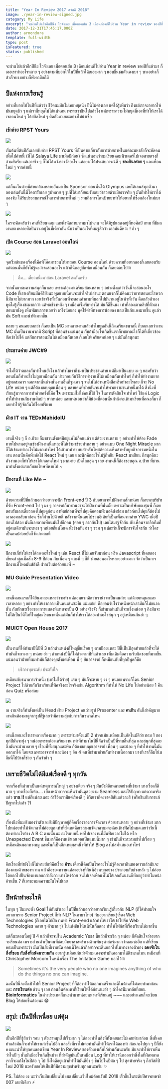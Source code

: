 ```yaml
---
title: "Year In Review 2017 สวัสดี 2018"
image: ./year-in-review-signed.jpg
category: My Life
excerpt: "จะผ่านไปแล้วอีกปีนึง ไวจังเลย เมื่อตอนสัก 3 เดือนก่อนก็ไปอ่าน Year in review ของปีที่แล้วมา ก็เออเราทำอะไรหลาย ๆ อย่างตามที่บอกไว้ในปีที่แล้วได้เยอะมาก ๆ แอบชื่นชมตัวเองเบา ๆ บางอย่างก็สำเร็จบางอย่างก็พังคามือก็มี"
date: 2017-12-31T17:45:17.000Z
author: arnondora
template: full-width
type: post
isFeatured: true
status: published
---
```


จะผ่านไปแล้วอีกปีนึง ไวจังเลย เมื่อตอนสัก 3 เดือนก่อนก็ไปอ่าน Year in review ของปีที่แล้วมา ก็เออเราทำอะไรหลาย ๆ อย่างตามที่บอกไว้ในปีที่แล้วได้เยอะมาก ๆ แอบชื่นชมตัวเองเบา ๆ บางอย่างก็สำเร็จบางอย่างก็พังคามือก็มี

## ปีแห่งการเรียนรู้
อย่างที่บอกไปในปีที่แล้วว่า ชีวิตผมมันไม่เคยหยุดนิ่ง ปีนี้ไม่ต่างเลย แต่ได้รู้เพิ่มว่า ถึงแม้เราจะอยากให้มันหยุดชิว ๆ แต่เราก็หยุดไม่ได้แน่นอน เพราะเราชินไปแล้วไง แต่เพราะความไม่หยุดนี่เองที่ทำให้เราได้เจอคนใหม่ ๆ ได้สกิลใหม่ ๆ ติดตัวมาเยอะอย่างไม่น่าเชื่อ

### เข้าค่าย RPST Yours
![](./year-in-review-2017-1.jpg)

เริ่มต้นที่ต้นปีกันเลยกับค่าย RPST Yours ที่เป็นค่ายเกี่ยวกับการถ่ายภาพในแต่ละมหาลัยก็จะคัดคนเพื่อไปค่ายนี้ (ที่ได้ Salaya Life มาเมื่อปีก่อน) ซึ่งแน่นอนว่าผมเรียนคอมพิวเตอร์ไปเจอสายตรงก็อ่วมสิครับ แต่เอาจริง ๆ ก็ไม่ได้หวังรางวัลอะไร แค่อยากได้ประสบการณ์ดี ๆ **ของกินอร่อย ๆ** และเพื่อนใหม่ ๆ จากค่ายนี้

![](./year-in-review-2017-2.jpg)

แต่ก็นะในค่ายมีค่ายกล้องหลายอันมาเป็น Sponsor ตอนนั้นได้ Olympus เลยได้เลนส์ทุกตัวมาลองเล่นอันนี้นี่โคตรรักเลย รูปหลาย ๆ รูปที่ได้มาก็ยอมรับเลยว่าสวยด้วยมือเราจริง ๆ มันก็ทำให้เราได้ลองจับ ได้รับประสบการณ์ในการถ่ายภาพใหม่ ๆ รวมถึงการโดนป้ายยาทำให้อยากให้ซื้อกล้องใหม่เบา ๆ

![](./year-in-review-2017-3.jpg)

ใครจะคิดครับว่า คนที่เรียนคอม และพึ่งหัดถ่ายภาพมาไม่นาน จะได้มีรูปแสดงอยู่ที่หอศิลป์ กทม ที่มีผลงานของหลายศิลปินวางอยู่ในที่เดียวกัน นับว่าเป็นอะไรที่ผมรู้สึกว่า เออมันดีหว่ะ ! ฮ่า ๆ

### เปิด Course สอน Laravel ออนไลน์
![](./year-in-review-2017-4.jpg)

จุดเริ่มต้นของเรื่องนี้คือพี่โอ๊คมาชวนให้มาสอน Course ออนไลน์ ด้วยความที่อยากลองก็เลยตอบรับแต่ตอนนั้นก็ยังไม่รู้นะว่าจะสอนอะไร แล้วก็นึกอยู่สักพักเหมือนกัน ก็เลยตอบไปว่า

> อืม... เดี๋ยวหนึ่งมาสอน Laravel ละกันครับ

จากนั้นแหละความสนุกก็มาเลย เพราะต้องมาเตรียมสอนหลาย ๆ อย่างตั้งแต่ว่าวันนี้จะสอนอะไร Code ที่เราเตรียมมันดีรึยังนะ พูดแบบนี้คนจะเข้าใจรึเปล่านะ ตอนแรกก็ไม่คิดนะว่าการสอนอะไรพวกนี้มันจะไม่ยากมาก เอาเข้าจริงทั้งวันก่อนที่จะสอนคำถามที่บอกไปมันวนอยู่ในหัวทั้งวัน คือกลัวตัวเองพูดไม่รู้เรื่องซะมากกว่า แต่พอช่วงหลัง ๆ เหมือนเริ่มจับทางได้ มันก็ดีขึ้นนะ เท่าที่ลองเอาคลิปที่ตัวเองสอนมานั่งดู เห็นพัฒนาการเลยว่า เกร็งน้อยลง พูดใช้คำที่ทางการน้อยลง และเป็นกันเองมากขึ้น ดูแล้วมัน Soft และน่าฟังมากขึ้น

หลาย ๆ คนเคยบอกว่า ก็เคยเป็น MC มาหลายงานแล้วทำไมพูดอันนี้ถึงเครียดขนาดนี้ ก็บอกเลยว่างาน MC มันเป็นงานพวกมี Script ที่ค่อนข้างแน่นอน กับถ้ามีอะไรเกิดขึ้นเราก็เาชอาอะไรก็ได้ที่เกี่ยวข้องยัดเข้าไปได้ แต่กับการสอนมันไม่เหมือนกันเลย ก็เลยให้เครียดหน่อย ๆ แต่มันก็สนุกนะ

### ประธานค่าย JWC#9
![](./year-in-review-2017-5.jpg)

จำไม่ได้ว่าตกลงกันท่าไหนยังไง แล้วทำไมเราถึงมาเป็นประธานค่าย แต่ก็มาเป็นแบบ งง ๆ ยอมรับว่าตอนนั้นก็ทำอะไรไม่ถูกเหมือนกัน ประกอบกับวิธีการทำงานที่ไม่เหมือนกันเท่าไหร่ ก็ทำให้ทำงานยากอยู่พอสมควร นอกจากนั้นช่วงนั้นงานอื่นก็รุมเอา ๆ จนไม่ได้อ่านหนังสือหรือทำอะไรเลย ก็จะ No Life หน่อย ๆ แต่ก็ต้องขอบคุณเพื่อน ๆ หลายคนที่ช่วยกันจนทำให้พวกเราผ่านค่ายนี้มาได้ สิ่งนึงที่เรียนรู้มาจากการทำค่ายครั้งนี้คือ **ใจ** เพราะผมไม่ใช่คนที่ใช้ ใจ ในการตัดสินใจเท่าไหร่ ใช้แค่ Logic ทำให้ทำงานกับงานศิลป ๆ ยากหน่อย และแน่นอนว่าก็มีน้องที่ตอนนั้นกำลังจะเข้ามาเรียนที่คณะก็มา ก็เลยทำให้รู้จักกันไปโดยปริยาย

### ฝ่าย IT งาน TEDxMahidolU
![](./year-in-review-2017-6.jpg)

งานนี้จริง ๆ ก็ อ.ป๋วย ก็มาชวนตั้งแต่มีอยู่แค่ไม่กี่คนแล้ว แต่ด้วยงานหลาย ๆ อย่างทำให้ต้อง Fade หายไปนานอยู่จนช่วงฝึกงานนี่แหละที่ได้เข้ามาช่วยทำหลาย ๆ อย่างแบบ One Night Miracle มาก ก็ได้เข้ามาทำอะไรไม่มากเท่าไหร่ ได้เข้ามาทำระบบสำหรับโพสต์ความเห็นสำหรับบูทกิจกรรมหนึ่งในงาน ตอนนั้นคือพึ่งหัดใช้ React ใหม่ ๆ เลย และนึกคึกอะไรไม่รู้ก็หยิบ React มาเขียน ก็สนุกดีนะ ตัวงานเองก็ทำให้เราได้เจอคนใหม่ ๆ มากมาย เปิดโลกสุด ๆ เลย งานนนี้ก็ต้องขอบคุณ อ.ป๋วย ที่ชวนมาทำตั้งแต่แรกกับขอโทษที่หายไป ~

### ฝึกงานที่ Like Me ~
![](./year-in-review-2017-7.jpg)

ด้วยความที่ปีที่แล้วบอกว่าอยากจะฝึก Front-end ปี 3 กับอยากจะไปฝึกงานสักหน่อย ก็เลยหาบริษัทที่รับ Front-end ไป ๆ มา ๆ อาจารย์ก็มาชวนว่าจะไปฝึกงานที่นั่นมั้ย เพราะเป็นบริษัทของรุ่นพี่ ก็เลยตอบรับเลยเดี๋ยวลองไปคุยดูก่อน อาทิตย์ก่อนที่จะไปคุยคือคอมพังพอดีส่งซ่อม แล้วก่อนไปคุยก็ต้องไปเอาคอมกลับมาก่อน ซึ่งก็ผ่านไปด้วยดี หลังจากนั้นเลยไปชวนอิเต้ยที่เป็นเพื่อนจากค่าย YWC เมื่อปีก่อนไปด้วย มันก็เลยลากเพื่อนมันไปอีกคน (ค่อย ๆ ลากกันไป) เลยได้มารู้จักกัน กับเพื่อนจากอีกทีมที่อยู่คนเดียวมันจะเหงา ๆ หน่อยก็แต่โอเค นั่งข้างกัน ฮ่า ๆ รวม ๆ แต่ละวันก็จะมีการจับโจรกัน ว่าใครเป็นคนปล่อยบัคก็จัดว่าตลกดี

![](./year-in-review-2017-8.jpg)

ฝึกงานก็ทำให้เราได้ลองอะไรใหม่ ๆ เช่น React ที่ไม่เคยจับมาก่อน หรือ Javascript ที่เคยลองเขียนล่าสุดเมื่อสัก 8-9 ปีก่อน กับเพื่อน ๆ และพี่ ๆ ก็ดี ช่วยสอนอะไรหลายอย่างมาก จัดว่าเป็นการฝึกงานที่โหดมันส์ฮ่าดี ฝากเว็บต่อด้วยนะพี่ ~

### MU Guide Presentation Video
![](./year-in-review-2017-9.jpg)

งานนี้ตอนแรกก็ได้ยินมาละแหละว่าจะทำ แค่ตอนแรกคิดว่าเราน่าจะเป็นคนถ่าย แต่ด้วยเหตุผลและเวลาหลาย ๆ อย่างทำให้เรากลายเป็นคนเล่นซะงั้น แม่มเอ้ย! คือยอมรับไงว่าหนังหน้าเรามันก็ไม่ขนาดนั้น กับทักษะเรื่องของการแสดงที่แทบจะเป็น **0** อย่างจริงจัง ก็เข้ามาเล่นมันก็จะแข็งหน่อย ๆ ถึงมันจะไม่ได้เป็นวีดีโอที่ใหญ่อะไรขนาดนั้นแต่มันก็ทำให้เราได้ลองทำอะไรสนุก ๆ อยู่เหมือนกันฮ่า ๆ

### MUICT Open House 2017
![](./year-in-review-2017-10.jpg)

เป็นงานที่ได้ทำมาปีนี้ปีที่ 3 แล้วตำแหน่งก็ใหญ่ขึ้นเรื่อย ๆ ตามปีอะแหละ ปีนี้เป็นปีสุดท้ายแล้วที่จะได้ทำมันก็จะเหงา ๆ หน่อย ฮ่า ๆ ตำแหน่งปีนี้ก็ไม่ต่างจากปีที่แล้วเลย เพิ่มเติมคือความรับผิดชอบที่มากขึ้น แน่นอนว่าฝ่ายที่ผมทำมันก็ต้องคุยตั้งแต่เพื่อน พี่ ๆ ยันอาจารย์ ก็เหมือนกับที่ทุกปีพูดก็คือ

> บริการทุกระดับ ประทับใจ

เหมือนกับธนาคารเจ้าหนึ่ง (เขาไม่ได้จ่าย) แรก ๆ มันก็จะหาย ๆ งง ๆ หน่อยเพราะก็โดน Senior Project ไปด้วยกับวิชาเรียนที่พีคจริงอะไรจริงเช่น Algorithm ที่ทำให้ No Life ไปอย่างน้อย 1 คืนก่อน Quiz หรือสอบ

![](./year-in-review-2017-11.jpg)

ณ งานจริงก็ทำตั้งแต่เป็น Head ฝ่าย Project คนถ่ายรูป Presenter และ **คนกิน** อันนี้สำคัญมาก งานกินต้องมาดูจากรูปก็รู้เลยว่ามีความสุขกับการกินขนาดไหน

![](./year-in-review-2017-12.jpg)

งานนี้สอนอะไรเราหลายเรื่องมาก ๆ เพราะทำมาตั้งแต่ปี 2 ทำจนมันเหมือนเป็นอัตโนมัติว่าเทอม 1 ของทุกปีมันจะยุ่ง ๆ หน่อยเพราะต้องเตรียมงาน เท่าที่ทำมาในปีนี้จัดว่าเป็นปีที่ราบลื่นที่สุด และสนุกที่สุดละ ถึงมันจะผ่านหลาย ๆ เรื่องที่ทั้งสนุกและพีค ก็ต้องขอบคุณอาจารย์ เพื่อน ๆ และน้อง ๆ ที่ทำให้งานนี้มันออกมาได้ โดยจะเฉพาะอาจารย์ และน้อง ๆ อีก 4 คนที่เข้ามาช่วยกันทำงานนี้ออกมา บางทีเราก็ลืมโน้นลืมนี่ไปบ้างก็ช่วย ๆ กันจำฮ่า ๆ

## เพราะชีวิตไม่ได้มีแต่เรื่องดี ๆ ทุกวัน
จากเรื่องที่เล่ามาเป็นแค่เหตุการณ์ใหญ่ ๆ อย่างเดียว จริง ๆ มันยังมีอีกหลายอย่างที่เข้ามา บางเรื่องก็ดีมาก ๆ บางเรื่องก็เห้อ....  เบื้องหน้าอาจจะเห็นว่ามันดูสวยงาม Seamless และไร้ปัญหา แต่ความจริงแล้ว **บาน !!** แต่ก็แน่ละเนอะ ถ้าชีวิตเรามีแต่เรื่องดี ๆ ชีวิตเราก็คงขาดสีสันแล้วละสิ (หรือชินกับการแก้ปัญหาไปแล้ว ?)

![](./year-in-review-2017-15.jpg)

เรื่องนึงที่ผมยังมองว่าตัวเองยังมีปัญหาอยู่ก็คือเรื่องของการจัดเวลา ด้วยงานหลาย ๆ อย่างที่เข้ามา มากไปหน่อยทำให้จัดเวลาไม่ค่อยถูก เท่าที่สังเกตคือเวลาผมจัดเวลาผมจะค่อนข้างฟิคไปหมดเลยว่าวันนี้ต้องทำอะไรบ้าง A B C ตามนั้นนะ อะไรแบบนี้ พอไปเจองานที่มันฟิคเวลาไม่ได้ หรือ Unexpected Event ขึ้นมาก็คืองานเข้าเลย พอเป็นแบบนี้มาก ๆ เข้ามันก็จะสะสมเข้าไปเรื่อย ๆ เหมือนดินผอกหางหมู และนั่นก็เป็นอีกเหตุผลหนึ่งที่ทำให้ Blog ลงไม่สม่ำเสมอเท่าไหร่

![](./year-in-review-2017-13.jpg)

อีกเรื่องที่ทำยังไงก็ไม่หายสักทีคือเรื่อง **อ้วน** เดี๋ยวนี้คือเป็นโรคอะไรไม่รู้คือเวลากินของคาวแล้วมันจะต้องตามด้วยของหวาน แลัวคือของหวานแต่ละอย่างที่กินนี่อ้วนทุกอย่าง ประกอบกับช่วงหลัง ๆ ไม่ค่อยได้ออกไปปั่นจักรยานออกกำลังกายเท่าไหร่ด้วย จนไปเจอเพื่อนที่ไม่ได้เจอกันนานก็ทักอยู่ว่าทำไมหน้าอ้วนขึ้น ? ก็เอาซะหมดความมั่นใจไปเลย

## ปีหน้าทำอะไรดี
ในทุก ๆ ปีผมจะตั้ง Goal ให้กับตัวเอง ในปีที่แล้วบอกว่าอยากเรียนรู้เกี่ยวกับ NLP (ก็ได้ทำสมใจอยากเพราะ Senior Project ก็ทำ NLP ในภาษาไทย) กับอยากเรียนรู้เรื่อง Web Technologies (ก็เลยได้ไปฝึกงานทำ Front-end แล้วทำให้เราได้เข้าไปจับ Web Technologies หลาย ๆ ตัวมาก ๆ) ไปแข่งขันโน้นนี่นั่นก็ลดลง ทำให้โฟกัสที่เรื่องเรียนได้มากขึ้น

แต่ก็นะตอนนี้อยู่ ปี 4 แล้วก็จะจบใน Academic Year นี้แล้วก็จะเขิล ๆ หน่อย ก็ตัดสินใจว่าอยากจะเรียนต่อ เพราะส่วนตัวเป็นคนที่ชอบวิทยาศาสตร์ทางด้านพันธุศาสตร์มากกว่าคอมซะอีก แต่ที่เรียนคอมเป็นเพราะว่า มันเป็นสิ่งที่เราถนัด ตอนนี้โตแล้วก็อยากจะเดินออกไปในทางของตัวเอง **ลองจับในสิ่งที่ชอบ กับสิ่งที่ถนัดมารวมกัน** อยากรู้เหมือนกันว่าตัวผมเองจะทำมันออกมาได้ดีขนาดไหน เหมือนที่ Christopher Morcom ในหนังเรื่อง The Imitation Game บอกไว้ว่า

> Sometimes it's the very people who no one imagines anything of who do the things no one can imagine.

ฉะนั้นปีนี้จะตั้งเป้าไปที่ Senior Project ที่ก็ต้องทำให้ออกมาเสร็จและดีในด้านที่ไม่เคยทำมาก่อน และ **การเรียนต่อ** ล้วน ๆ เลย ก่อนอื่นต้องหาที่เรียนให้ได้ก่อนนะฮ่า ๆ ถ้าใครมีมหาลัยที่สอน **Bioinformatics** ในต่างประเทศก็แนะนำมาหน่อยนะ หาที่เรียนอยู่ ~~~ และอย่างเคยก็จะเขียน Blog ให้บ่อยขึ้นด้วยนะ 😁

## สรุป: เป็นปีที่เหนื่อย แต่คุ้ม
![](./year-in-review-2017-14.jpg)

เป็นอีกปีที่รู้สึกว่า รอบ ๆ ตัวเราหมุนไปเร็วมาก ๆ ได้ลองทำในสิ่งที่ทั้งเคยและไม่เคยทำมาก่อน สิ่งที่เคยทำแล้วมันก็จะทำให้เราเก่งขึ้นไปอีก และสิ่งที่เราไม่เคยทำมันก็ทำให้เราได้ลองทำ ก่อนจะไปทุก ๆ ปีก็ยังคงแนะนำให้ทุกคนลองเขียน Year In Review ของตัวเองเก็บไว้อ่านกันนะครับ มันจะทำให้เราเห็นว่าในปี ๆ นั้นมันมีอะไรเกิดขึ้นบ้าง ที่สำคัญมันเป็นเหมือน Log ที่ทำให้เรานึกออกว่าสิ่งใดที่ผิดพลาดเราก็จะแก้ไขในปีต่อ ๆ ไป สิ่งใดดีอยู่แล้วก็ทำให้มันดียิ่ง ๆ ขึ้นไปในปีต่อ ๆ ไป สุดท้ายจริง ๆ ก็สวัสดีปีใหม่ 2018 นะครับขอให้เป็นปีที่มีความสุขสำหรับทุกคนนะครับ ✨

PS. ไม่ต้อง งง นะว่าเว็บมันเปลี่ยนไป ผมเปลี่ยนเว็บใหม่ต้อนรับปี 2018 เร็วขึ้นในระดับปีศาจเทพซ่า 007 เลยทีเดียว ⚡️
